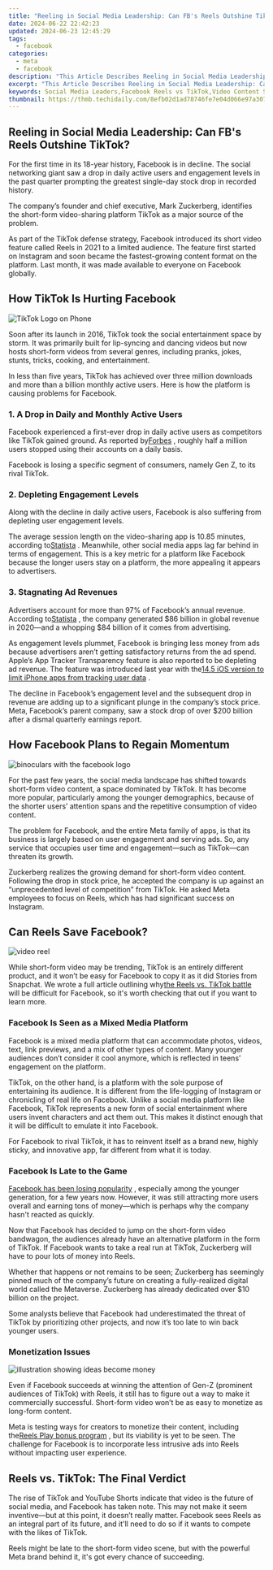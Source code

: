 ```yaml
---
title: "Reeling in Social Media Leadership: Can FB's Reels Outshine TikTok?"
date: 2024-06-22 22:42:23
updated: 2024-06-23 12:45:29
tags:
  - facebook
categories:
  - meta
  - facebook
description: "This Article Describes Reeling in Social Media Leadership: Can FB's Reels Outshine TikTok?"
excerpt: "This Article Describes Reeling in Social Media Leadership: Can FB's Reels Outshine TikTok?"
keywords: Social Media Leaders,Facebook Reels vs TikTok,Video Content Strategy,Competitive Reels Analysis,Platform Innovation Trends,User Engagement Metrics,Marketing
thumbnail: https://thmb.techidaily.com/8efb02d1ad78746fe7e04d066e97a30754c0040bd1d393f4b6d528ffbc9df6b1.jpg
---
```


## Reeling in Social Media Leadership: Can FB's Reels Outshine TikTok?

 For the first time in its 18-year history, Facebook is in decline. The social networking giant saw a drop in daily active users and engagement levels in the past quarter prompting the greatest single-day stock drop in recorded history.

 The company’s founder and chief executive, Mark Zuckerberg, identifies the short-form video-sharing platform TikTok as a major source of the problem.

 As part of the TikTok defense strategy, Facebook introduced its short video feature called Reels in 2021 to a limited audience. The feature first started on Instagram and soon became the fastest-growing content format on the platform. Last month, it was made available to everyone on Facebook globally.

## How TikTok Is Hurting Facebook

![TikTok Logo on Phone](https://static1.makeuseofimages.com/wordpress/wp-content/uploads/2022/03/Tiktok-logo.jpg)

 Soon after its launch in 2016, TikTok took the social entertainment space by storm. It was primarily built for lip-syncing and dancing videos but now hosts short-form videos from several genres, including pranks, jokes, stunts, tricks, cooking, and entertainment.

 In less than five years, TikTok has achieved over three million downloads and more than a billion monthly active users. Here is how the platform is causing problems for Facebook.

### 1\. A Drop in Daily and Monthly Active Users

 Facebook experienced a first-ever drop in daily active users as competitors like TikTok gained ground. As reported by[Forbes](https://www.forbes.com/sites/roberthart/2022/02/03/facebook-loses-daily-active-users-for-the-first-time--heres-where-theyre-going/) , roughly half a million users stopped using their accounts on a daily basis.

 Facebook is losing a specific segment of consumers, namely Gen Z, to its rival TikTok.

### 2\. Depleting Engagement Levels

 Along with the decline in daily active users, Facebook is also suffering from depleting user engagement levels.

 The average session length on the video-sharing app is 10.85 minutes, according to[Statista](https://www.statista.com/statistics/579411/top-us-social-networking-apps-ranked-by-session-length/) . Meanwhile, other social media apps lag far behind in terms of engagement. This is a key metric for a platform like Facebook because the longer users stay on a platform, the more appealing it appears to advertisers.

### 3\. Stagnating Ad Revenues

 Advertisers account for more than 97% of Facebook’s annual revenue. According to[Statista](https://www.statista.com/statistics/267031/facebooks-annual-revenue-by-segment/) , the company generated $86 billion in global revenue in 2020—and a whopping $84 billion of it comes from advertising.

 As engagement levels plummet, Facebook is bringing less money from ads because advertisers aren’t getting satisfactory returns from the ad spend. Apple’s App Tracker Transparency feature is also reported to be depleting ad revenue. The feature was introduced last year with the[14.5 iOS version to limit iPhone apps from tracking user data](http://www.makeuseof.com/how-the-ios-14-5-update-is-going-to-really-hurt-facebook/) .

 The decline in Facebook’s engagement level and the subsequent drop in revenue are adding up to a significant plunge in the company’s stock price. Meta, Facebook’s parent company, saw a stock drop of over $200 billion after a dismal quarterly earnings report.

## How Facebook Plans to Regain Momentum

![binoculars with the facebook logo](https://static1.makeuseofimages.com/wordpress/wp-content/uploads/2022/02/Facebook-Privacy.jpg)

 For the past few years, the social media landscape has shifted towards short-form video content, a space dominated by TikTok. It has become more popular, particularly among the younger demographics, because of the shorter users’ attention spans and the repetitive consumption of video content.

 The problem for Facebook, and the entire Meta family of apps, is that its business is largely based on user engagement and serving ads. So, any service that occupies user time and engagement—such as TikTok—can threaten its growth.

 Zuckerberg realizes the growing demand for short-form video content. Following the drop in stock price, he accepted the company is up against an “unprecedented level of competition” from TikTok. He asked Meta employees to focus on Reels, which has had significant success on Instagram.

## Can Reels Save Facebook?

![video reel](https://static1.makeuseofimages.com/wordpress/wp-content/uploads/2022/03/Reels.jpg)

 While short-form video may be trending, TikTok is an entirely different product, and it won’t be easy for Facebook to copy it as it did Stories from Snapchat. We wrote a full article outlining why[the Reels vs. TikTok battle](http://www.makeuseof.com/use-instagram-reels-or-tiktok/) will be difficult for Facebook, so it's worth checking that out if you want to learn more.

### Facebook Is Seen as a Mixed Media Platform

 Facebook is a mixed media platform that can accommodate photos, videos, text, link previews, and a mix of other types of content. Many younger audiences don’t consider it cool anymore, which is reflected in teens’ engagement on the platform.

 TikTok, on the other hand, is a platform with the sole purpose of entertaining its audience. It is different from the life-logging of Instagram or chronicling of real life on Facebook. Unlike a social media platform like Facebook, TikTok represents a new form of social entertainment where users invent characters and act them out. This makes it distinct enough that it will be difficult to emulate it into Facebook.

 For Facebook to rival TikTok, it has to reinvent itself as a brand new, highly sticky, and innovative app, far different from what it is today.

### Facebook Is Late to the Game

[Facebook has been losing popularity](https://www.makeuseof.com/facebook-popularity-peak/) , especially among the younger generation, for a few years now. However, it was still attracting more users overall and earning tons of money—which is perhaps why the company hasn't reacted as quickly.

 Now that Facebook has decided to jump on the short-form video bandwagon, the audiences already have an alternative platform in the form of TikTok. If Facebook wants to take a real run at TikTok, Zuckerberg will have to pour lots of money into Reels.

 Whether that happens or not remains to be seen; Zuckerberg has seemingly pinned much of the company’s future on creating a fully-realized digital world called the Metaverse. Zuckerberg has already dedicated over $10 billion on the project.

 Some analysts believe that Facebook had underestimated the threat of TikTok by prioritizing other projects, and now it’s too late to win back younger users.

### Monetization Issues

![illustration showing ideas become money](https://static1.makeuseofimages.com/wordpress/wp-content/uploads/2022/03/Monetization.jpg)

 Even if Facebook succeeds at winning the attention of Gen-Z (prominent audiences of TikTok) with Reels, it still has to figure out a way to make it commercially successful. Short-form video won’t be as easy to monetize as long-form content.

 Meta is testing ways for creators to monetize their content, including the[Reels Play bonus program](https://www.makeuseof.com/instagram-reels-bonuses/) , but its viability is yet to be seen. The challenge for Facebook is to incorporate less intrusive ads into Reels without impacting user experience.

## Reels vs. TikTok: The Final Verdict

 The rise of TikTok and YouTube Shorts indicate that video is the future of social media, and Facebook has taken note. This may not make it seem inventive—but at this point, it doesn’t really matter. Facebook sees Reels as an integral part of its future, and it'll need to do so if it wants to compete with the likes of TikTok.

 Reels might be late to the short-form video scene, but with the powerful Meta brand behind it, it's got every chance of succeeding.


<ins class="adsbygoogle"
     style="display:block"
     data-ad-format="autorelaxed"
     data-ad-client="ca-pub-7571918770474297"
     data-ad-slot="1223367746"></ins>



<ins class="adsbygoogle"
     style="display:block"
     data-ad-client="ca-pub-7571918770474297"
     data-ad-slot="8358498916"
     data-ad-format="auto"
     data-full-width-responsive="true"></ins>
